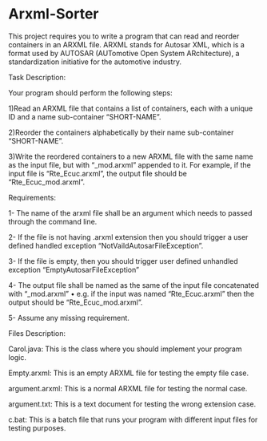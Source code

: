 # Arxml-Sorter

This project requires you to write a program that can read and reorder containers in an ARXML file. ARXML stands for Autosar XML, which is a format used by AUTOSAR (AUTomotive Open System ARchitecture), a standardization initiative for the automotive industry.


Task Description:

Your program should perform the following steps:

1)Read an ARXML file that contains a list of containers, each with a unique ID and a name sub-container “SHORT-NAME”.

2)Reorder the containers alphabetically by their name sub-container “SHORT-NAME”.

3)Write the reordered containers to a new ARXML file with the same name as the input file, but with “_mod.arxml” appended to it. For example, if the input file is “Rte_Ecuc.arxml”, the output file should be “Rte_Ecuc_mod.arxml”.

Requirements:

1- The name of the arxml file shall be an argument which needs to passed through the command line.

2- If the file is not having .arxml extension then you should trigger a user defined handled exception “NotVaildAutosarFileException”.

3- If the file is empty, then you should trigger user defined unhandled exception “EmptyAutosarFileException”

4- The output file shall be named as the same of the input file concatenated with “_mod.arxml”
• e.g. if the input was named “Rte_Ecuc.arxml” then the output should be “Rte_Ecuc_mod.arxml”.

5- Assume any missing requirement.


Files Description:

Carol.java: This is the class where you should implement your program logic.

Empty.arxml: This is an empty ARXML file for testing the empty file case.

argument.arxml: This is a normal ARXML file for testing the normal case.

argument.txt: This is a text document for testing the wrong extension case.

c.bat: This is a batch file that runs your program with different input files for testing purposes.
